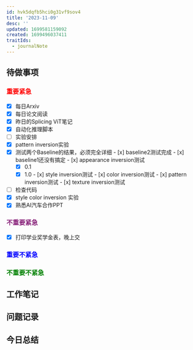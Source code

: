 ```yaml
---
id: hvk5dqfb5hci0g31vf9sov4
title: '2023-11-09'
desc: ''
updated: 1699581159092
created: 1699496037411
traitIds:
  - journalNote
---
```

<!--
Based on the journaling method\ created by Intelligent Change:
- [Intelligent Change: Our Story](https://www.intelligentchange.com/pages/our-story)
- [The Five Minute Journal](https://www.intelligentchange.com/products/the-five-minute-journal)
-->



## **待做事项**

### <font color=red>**重要紧急**</font>
- [x]  每日Arxiv
- [x]  每日论文阅读
  - [x]  昨日的Splicing ViT笔记
- [x]  自动化推理脚本
- [ ]  实验安排
  - [x]  pattern inversion实验
  - [x]  测试两个Baseline的结果，必须完全详细
    - [x]  baseline2测试完成
    - [x]  baseline1还没有搞定
    - [x]  appearance inversion测试
      - [x]  0.1
      - [x]  1.0
    - [x]  style inversion测试
    - [x]  color inversion测试
    - [x]  pattern inversion测试
    - [x]  texture inversion测试
  - [ ]  检查代码
  - [x]  style color inversion 实验
- [x]  熟悉AI汽车合作PPT

### <font color=#871F78>**不重要紧急**</font>

- [x] 打印学业奖学金表，晚上交



### <font color=blue>**重要不紧急**</font>


### <font color=green>**不重要不紧急**</font>



## **工作笔记**

## **问题记录**


## **今日总结**


